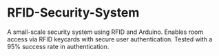 # RFID-Security-System
A small-scale security system using RFID and Arduino. Enables room access via RFID keycards with secure user authentication. Tested with a 95% success rate in authentication.

